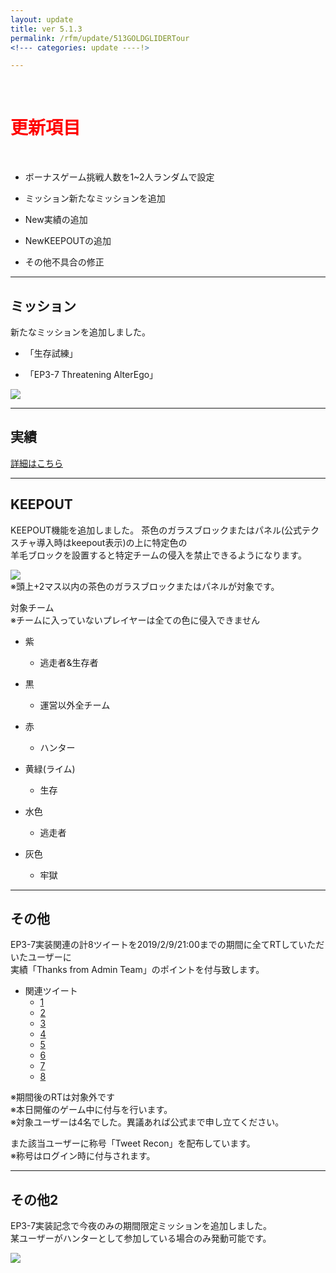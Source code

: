 ```yaml
---
layout: update
title: ver 5.1.3
permalink: /rfm/update/513GOLDGLIDERTour 
<!--- categories: update ----!> 

---
```



<br>
<h1 id="1"><font color="red">更新項目</font></h1><br>


+ <span class="green-badge">ボーナスゲーム</span>挑戦人数を1~2人ランダムで設定        

+ <span class="green-badge">ミッション</span>新たなミッションを追加            

+ <span class="red-badge">New</span>実績の追加     

+ <span class="red-badge">New</span>KEEPOUTの追加       

+ <span class="blue-badge">その他</span>不具合の修正  



----------------------------------------------------  
## ミッション                  

新たなミッションを追加しました。　　

+ 「生存試練」    

+ 「EP3-7 Threatening AlterEgo」    
  
<img src="https://web.njj12.net/public/images/rfm/ep/joz7-11.png"><br>
 


----------------------------------------------------  
## 実績                  

[詳細はこちら](https://web.njj12.net/rfm/achievement) <br>
  
  
  
  
----------------------------------------------------  
## KEEPOUT                    

KEEPOUT機能を追加しました。 
茶色のガラスブロックまたはパネル(公式テクスチャ導入時はkeepout表示)の上に特定色の  
羊毛ブロックを設置すると特定チームの侵入を禁止できるようになります。  

<img src="https://web.njj12.net/public/images/rfm/keepoutblock.png"><br>
※頭上+2マス以内の茶色のガラスブロックまたはパネルが対象です。  
   
   
対象チーム  
※チームに入っていないプレイヤーは全ての色に侵入できません  
  
+ 紫
  + 逃走者&生存者  
 
+ 黒 
  + 運営以外全チーム  
 
+ 赤
  + ハンター  
 
+ 黄緑(ライム) 
  + 生存  
 
+ 水色 
  + 逃走者  

+ 灰色
  + 牢獄    


----------------------------------------------------  
## その他                

EP3-7実装関連の計8ツイートを2019/2/9/21:00までの期間に全てRTしていただいたユーザーに  
実績「Thanks from Admin Team」のポイントを付与致します。  

+ 関連ツイート
  + [1](https://twitter.com/project_rfm/status/1090249162895966208)   
  + [2](https://twitter.com/project_rfm/status/1091718434671362049)  
  + [3](https://twitter.com/project_rfm/status/1092076742540312576)  
  + [4](https://twitter.com/project_rfm/status/1092438722895785984)  
  + [5](https://twitter.com/project_rfm/status/1092800025833426945)  
  + [6](https://twitter.com/project_rfm/status/1093162426004959232)  
  + [7](https://twitter.com/project_rfm/status/1093524801983938562)  
  + [8](https://twitter.com/project_rfm/status/1093887192227704838)  
  
  
※期間後のRTは対象外です  
※本日開催のゲーム中に付与を行います。   
※対象ユーザーは4名でした。異議あれば公式まで申し立てください。  
  
また該当ユーザーに称号「Tweet Recon」を配布しています。  
※称号はログイン時に付与されます。  

----------------------------------------------------  
## その他2     
  
EP3-7実装記念で今夜のみの期間限定ミッションを追加しました。  
某ユーザーがハンターとして参加している場合のみ発動可能です。  

<img src="https://web.njj12.net/public/images/rfm/ep/joz7-bug.png"><br>

